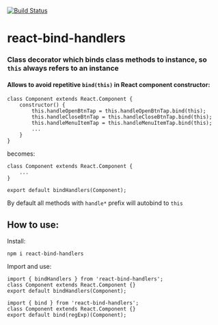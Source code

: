 [![Build Status](https://travis-ci.org/fiolkaf/osync.svg?branch=master)](https://travis-ci.org/fiolkaf/react-bind-handlers)
# react-bind-handlers
### Class decorator which binds class methods to instance, so ```this```  always refers to an instance

#### Allows to avoid repetitive ```bind(this)``` in React component constructor:
```
class Component extends React.Component {
    constructor() {
        this.handleOpenBtnTap = this.handleOpenBtnTap.bind(this);
        this.handleCloseBtnTap = this.handleCloseBtnTap.bind(this);
        this.handleMenuItemTap = this.handleMenuItemTap.bind(this);
        ...
    }
}
```
becomes:
```
class Component extends React.Component {
    ...
}

export default bindHandlers(Component);
```

By default all methods with ```handle*``` prefix will autobind to ```this```

## How to use:

Install:
```
npm i react-bind-handlers
```

Import and use:
```
import { bindHandlers } from 'react-bind-handlers';
class Component extends React.Component {}
export default bindHandlers(Component);
```

```
import { bind } from 'react-bind-handlers';
class Component extends React.Component {}
export default bind(regExp)(Component);
```
